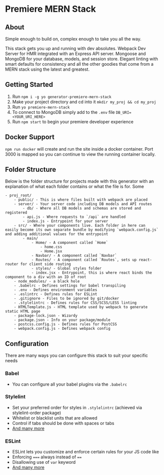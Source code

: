 # Premiere MERN Stack

## About
Simple enough to build on, complex enough to take you all the way.

This stack gets you up and running with dev absolutes. Webpack Dev Server for HMR integrated with an Express API server. Mongoose and MongoDB for your database, models, and session store. Elegant linting with smart defaults for consistency and all the other goodies that come from a MERN stack using the latest and greatest.

## Getting Started
1. Run `npm i -g yo generator-premiere-mern-stack`
2. Make your project directory and cd into it `mkdir my_proj && cd my_proj`
3. Run `yo premiere-mern-stack`
4. To connect to MongoDB simply add to the `.env` file  `DB_URI=<YOUR_URI_HERE>`
5. Run `npm start` to begin your premiere developer experience

## Docker Support
`npm run docker` will create and run the site inside a docker container. Port 3000 is mapped so you can continue to view the running container locally.

## Folder Structure
Below is the folder structure for projects made with this generator with an explanation of what each folder contains or what the file is for. Some

```
- proj_root/
    - public/ - This is where files built with webpack are placed
    - server/ - Your server code including DB models and API routes
        - db/ - Where all DB models and schemas are stored and registered
        - api.js - Where requests to `/api` are handled
        - index.js - Entrypoint for your server
    - src/ - Where your components live. Each folder in here can easily become its own separate bundle by modifying `webpack.config.js` and adding additional values for the entrypoint
        - main/
            - Home/ - A component called `Home`
                - home.css
                - Home.jsx
            - Navbar/ - A component called `Navbar`
            - Routes/ - A component called `Routes`, sets up react-router for client side routing
            - styles/ - Global styles folder
            - index.jsx - Entrypoint, this is where react binds the component to a div with an ID of root
    - node_modules/ - a black hole
    - .babelrc - Defines settings for babel transpiling
    - .env - Defines environment variables
    - .eslintrc - Defines rules for ESLint
    - .gitignore - Files to be ignored by git/docker
    - .stylelintrc - Defines rules for CSS/SCSS/LESS linting
    - HTMLTemplate.js - HTML template used by webpack to generate static HTML page
    - package-lock.json - Wizardy
    - package.json - Info on your package/module
    - postcss.config.js - Defines rules for PostCSS
    - webpack.config.js - Defines webpack config
```

## Configuration
There are many ways you can configure this stack to suit your specific needs

### Babel
- You can configure all your babel plugins via the `.babelrc`

### Stylelint
- Set your preferred order for styles in `.stylelintrc` (achieved via stylelint-order package)
- Whitelist or blacklist units that are allowed
- Control if tabs should be done with spaces or tabs
- [And many more](https://stylelint.io/user-guide/plugins/)

### ESLint
- ESLint lets you customize and enforce certain rules for your JS code like
- Enforcing `===` always instead of `==`
- Disallowing use of `var` keyword
- [And many more](https://eslint.org/docs/rules/)

